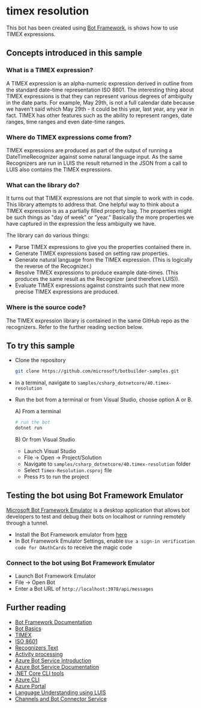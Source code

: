 ﻿# timex resolution

This bot has been created using [Bot Framework](https://dev.botframework.com), is shows how to use TIMEX expressions.

## Concepts introduced in this sample

### What is a TIMEX expression?

A TIMEX expression is an alpha-numeric expression derived in outline from the standard date-time representation ISO 8601.
The interesting thing about TIMEX expressions is that they can represent various degrees of ambiguity in the date parts. For example, May 29th, is not a
full calendar date because we haven't said which May 29th - it could be this year, last year, any year in fact.
TIMEX has other features such as the ability to represent ranges, date ranges, time ranges and even date-time ranges.

### Where do TIMEX expressions come from?

TIMEX expressions are produced as part of the output of running a DateTimeRecognizer against some natural language input. As the same
Recognizers are run in LUIS the result returned in the JSON from a call to LUIS also contains the TIMEX expressions.

### What can the library do?

It turns out that TIMEX expressions are not that simple to work with in code. This library attempts to address that. One helpful way to
think about a TIMEX expression is as a partially filled property bag. The properties might be such things as "day of week" or "year."
Basically the more properties we have captured in the expression the less ambiguity we have.

The library can do various things:

- Parse TIMEX expressions to give you the properties contained there in.
- Generate TIMEX expressions based on setting raw properties.
- Generate natural language from the TIMEX expression. (This is logically the reverse of the Recognizer.)
- Resolve TIMEX expressions to produce example date-times. (This produces the same result as the Recognizer (and therefore LUIS)).
- Evaluate TIMEX expressions against constraints such that new more precise TIMEX expressions are produced.

### Where is the source code?

The TIMEX expression library is contained in the same GitHub repo as the recognizers. Refer to the further reading section below.

## To try this sample

- Clone the repository

    ```bash
    git clone https://github.com/microsoft/botbuilder-samples.git
    ```

- In a terminal, navigate to `samples/csharp_dotnetcore/40.timex-resolution`
- Run the bot from a terminal or from Visual Studio, choose option A or B.

  A) From a terminal

  ```bash
  # run the bot
  dotnet run
  ```

  B) Or from Visual Studio

  - Launch Visual Studio
  - File -> Open -> Project/Solution
  - Navigate to `samples/csharp_dotnetcore/40.timex-resolution` folder
  - Select `Timex-Resolution.csproj` file
  - Press `F5` to run the project

## Testing the bot using Bot Framework Emulator

[Microsoft Bot Framework Emulator](https://github.com/microsoft/botframework-emulator) is a desktop application that allows bot developers to test and debug their bots on localhost or running remotely through a tunnel.

- Install the Bot Framework emulator from [here](https://github.com/microsoft/botframework-emulator/releases)
- In Bot Framework Emulator Settings, enable `Use a sign-in verification code for OAuthCards` to receive the magic code

### Connect to the bot using Bot Framework Emulator

- Launch Bot Framework Emulator
- File -> Open Bot
- Enter a Bot URL of `http://localhost:3978/api/messages`

## Further reading

- [Bot Framework Documentation](https://docs.botframework.com)
- [Bot Basics](https://docs.microsoft.com/azure/bot-service/bot-builder-basics?view=azure-bot-service-4.0)
- [TIMEX](https://en.wikipedia.org/wiki/TimeML#TIMEX3)
- [ISO 8601](https://en.wikipedia.org/wiki/ISO_8601)
- [Recognizers Text](https://github.com/Microsoft/recognizers-text)
- [Activity processing](https://docs.microsoft.com/en-us/azure/bot-service/bot-builder-concept-activity-processing?view=azure-bot-service-4.0)
- [Azure Bot Service Introduction](https://docs.microsoft.com/azure/bot-service/bot-service-overview-introduction?view=azure-bot-service-4.0)
- [Azure Bot Service Documentation](https://docs.microsoft.com/azure/bot-service/?view=azure-bot-service-4.0)
- [.NET Core CLI tools](https://docs.microsoft.com/en-us/dotnet/core/tools/?tabs=netcore2x)
- [Azure CLI](https://docs.microsoft.com/cli/azure/?view=azure-cli-latest)
- [Azure Portal](https://portal.azure.com)
- [Language Understanding using LUIS](https://docs.microsoft.com/en-us/azure/cognitive-services/luis/)
- [Channels and Bot Connector Service](https://docs.microsoft.com/en-us/azure/bot-service/bot-concepts?view=azure-bot-service-4.0)
